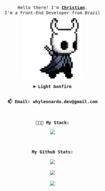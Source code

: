 <p align="center">
  <br>
  <samp>
    Hello there! I'm <b><a rel="nofollow noopener noreferrer" target="_blank" href="https://whyleonardo.vercel.app">Christian</a></b>.
    <br>I'm a Front-End Developer from Brazil<br>

</samp>

  <img src="https://raw.githubusercontent.com/TanZng/TanZng/master/assets/hollor_knight3.gif" width="200"/>

</p>


<details align="center">

<summary> <b> <samp> Light bonfire </samp></b></summary>
<samp>
 <b><h2 style="color: #fc6203">B O N F I R E &nbsp; L I T !</h2> </b>

<img src="https://raw.githubusercontent.com/TanZng/TanZng/master/assets/bonefire.gif" width="200"/>

Current Project: <a href="https://github.com/whyleonardo/keeptime">Keeptime</a>


<p align="center">
  <a rel="nofollow noopener noreferrer" target="_blank" href="https://www.linkedin.com/in/christianlsb/">
  <img src="https://raw.githubusercontent.com/TanZng/TanZng/master/assets/linkedin.png" width="30px" alt="LinkedIn"></a>
  &nbsp; 
  &nbsp;
  <a rel="nofollow noopener noreferrer" target="_blank" href="https://twitter.com/christianlsb0">
  <img src="https://raw.githubusercontent.com/TanZng/TanZng/master/assets/twitter.png" width="30px" alt="Twitter"></a>
</p> 


</samp>
</details>

<br/>

<p align="center">
<b> <samp> 📫 Email: whyleonardo.dev@gmail.com</samp> </b>
</p>


<br/>

<p align="center">
<b> <samp>  👨🏽‍💻 My Stack:</samp> </b>
</p>


   <p align="center">
     <a align='center' href="https://skillicons.dev">
       <img src="https://skillicons.dev/icons?i=js,html,css,figma,firebase,git,github,jest,nextjs,nodejs,prisma,react,supabase,tailwind,ts,vite,vscode"/>
     </a>
   </p>

<br/>

<p align="center">
<b> <samp> My Github Stats: </samp> </b>
</p>
   
<p align="center">
<img align="center" src="https://github-readme-stats.vercel.app/api/top-langs/?username=whyleonardo&layout=compact&theme=github_dark&langs_count=10&exclude_repo=kasweb">
<br>
<br>
<img align="center" src="https://github-readme-stats.vercel.app/api?username=whyleonardo&count_private=true&show_icons=trueline_height=21&theme=github_dark">	
<br>
<br>
<img align="center" src="https://github-readme-streak-stats.herokuapp.com/?user=whyleonardo&theme=holi-theme">
</p>
